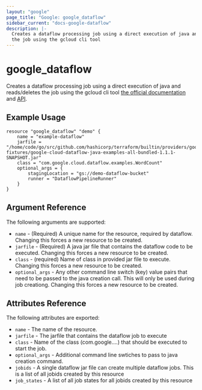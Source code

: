```yaml
---
layout: "google"
page_title: "Google: google_dataflow"
sidebar_current: "docs-google-dataflow"
description: |-
  Creates a dataflow processing job using a direct execution of java and reads/deletes
  the job using the gcloud cli tool
---
```


# google\_dataflow

Creates a dataflow processing job using a direct execution of java and reads/deletes
the job using the gcloud cli tool
[the official documentation](https://cloud.google.com/dataflow/what-is-google-cloud-dataflow) and
[API](https://cloud.google.com/dataflow/java-sdk/JavaDoc/index).


## Example Usage

```
resource "google_dataflow" "demo" {
    name = "example-dataflow"
    jarfile = "/home/code/go/src/github.com/hashicorp/terraform/builtin/providers/google/test-fixtures/google-cloud-dataflow-java-examples-all-bundled-1.1.1-SNAPSHOT.jar"
    class = "com.google.cloud.dataflow.examples.WordCount"
    optional_args = {
        stagingLocation = "gs://demo-dataflow-bucket"
        runner = "DataflowPipelineRunner"
    }
}
```

## Argument Reference

The following arguments are supported:

* `name` - (Required) A unique name for the resource, required by dataflow.
    Changing this forces a new resource to be created.
* `jarfile` - (Required) A java jar file that contains the dataflow code to be
   executed.  Changing this forces a new resource to be created.
* `class` - (required) Name of class in provided jar file to execute.  Changing this
   forces a new resource to be created.
* `optional_args` - Any other command line switch (key) value pairs that need to be
   passed to the java creation call.  This will only be used during job creationg.
   Changing this forces a new resource to be created.

## Attributes Reference

The following attributes are exported:

* `name` - The name of the resource.
* `jarfile` - The jarfile that contains the dataflow job to execute
* `class` - Name of the class (com.google....) that should be executed to start the job.
* `optional_args` - Additional command line swtiches to pass to java creation command.
* `jobids` - A single dataflow jar file can create multiple dataflow jobs.  This is a list
             of all jobids created by this resource
* `job_states` - A list of all job states for all jobids created by this resource
